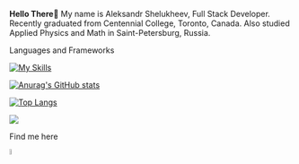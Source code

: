 **Hello There🤘**
My name is Aleksandr Shelukheev, Full Stack Developer. Recently graduated from Centennial College, Toronto, Canada. Also studied Applied Physics and Math in Saint-Petersburg, Russia. 

<p>Languages and Frameworks</p>

[![My Skills](https://skillicons.dev/icons?i=js,cs,ts,html,css,dotnet,nodejs,express,react,aws,mysql,git,github,docker)](https://skillicons.dev)

[![Anurag's GitHub stats](https://github-readme-stats.vercel.app/api?username=aleksandr-shel)](https://github.com/anuraghazra/github-readme-stats)

[![Top Langs](https://github-readme-stats.vercel.app/api/top-langs/?username=aleksandr-shel&layout=compact)](https://github.com/anuraghazra/github-readme-stats)

<!--![](https://pluralsight.imgix.net/paths/path-icons/csharp-e7b8fcd4ce.png) -->

![](https://komarev.com/ghpvc/?username=aleksandr-shel)

<p>
  Find me here
</p>
<a target=”_blank” href="https://www.linkedin.com/in/alex-shel"/><img src="https://user-images.githubusercontent.com/89428637/176028054-773c216e-ca07-4ad2-9755-2648f3316f78.png" width="5%" ></a>
